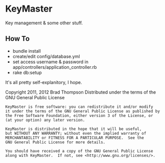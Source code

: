 KeyMaster
=========

Key management & some other stuff.

How To
-----
* bundle install
* create/edit config/database.yml
* set access username & password in app/controllers/application_controller.rb
* rake db:setup

It's all pretty self-explanitory, I hope.

Copyright 2011, 2012 Brad Thompson
Distributed under the terms of the GNU General Public License

    KeyMaster is free software: you can redistribute it and/or modify
    it under the terms of the GNU General Public License as published by
    the Free Software Foundation, either version 3 of the License, or
    (at your option) any later version.

    KeyMaster is distributed in the hope that it will be useful,
    but WITHOUT ANY WARRANTY; without even the implied warranty of
    MERCHANTABILITY or FITNESS FOR A PARTICULAR PURPOSE.  See the
    GNU General Public License for more details.

    You should have received a copy of the GNU General Public License
    along with KeyMaster.  If not, see <http://www.gnu.org/licenses/>.
